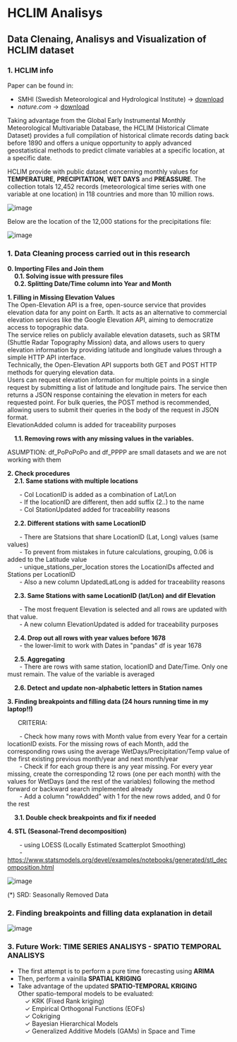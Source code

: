# HCLIM Analisys
## Data Clenaing, Analisys and Visualization of HCLIM dataset

### 1. HCLIM info

Paper can be found in:
- SMHI (Swedish Meteorological and Hydrological Institute) -> [download]( https://www.smhi.se/en/research/research-departments/climate-research-at-the-rossby-centre/harmonie-1.135580 "download paper from SMHI")
- *nature.com* -> [download]( https://www.nature.com/articles/s41597-022-01919-w "download paper from nature.com") 

Taking advantage from the Global Early Instrumental Monthly Meteorological Multivariable Database, the HCLIM (Historical Climate Dataset) provides a full compilation of historical climate records dating back before 1890 and offers a unique opportunity to apply advanced geostatistical methods to predict climate variables at a specific location, at a specific date.

HCLIM provide with public dataset concerning monthly values for **TEMPERATURE**, **PRECIPITATION**, **WET DAYS** and **PREASSURE**. The collection totals 12,452 records (meteorological time series with one variable at one location) in 118 countries and more than 10 million rows.

![image](https://github.com/user-attachments/assets/9726d106-5c37-4046-a341-6f12c43d1987)

Below are the location of the 12,000 stations for the precipitations file:

![image](https://github.com/user-attachments/assets/26b51324-1f6d-44f0-ba03-4c1334b6a4f4)

### 1. Data Cleaning process carried out in this research  

**0. Importing Files and Join them**  
&nbsp;&nbsp;&nbsp;&nbsp;**0.1. Solving issue with pressure files**  
&nbsp;&nbsp;&nbsp;&nbsp;**0.2. Splitting Date/Time column into Year and Month**  

**1. Filling in Missing Elevation Values**  
The Open-Elevation API is a free, open-source service that provides elevation data for any point on Earth. It acts as an alternative to commercial elevation services like the Google Elevation API, aiming to democratize access to topographic data.  
The service relies on publicly available elevation datasets, such as SRTM (Shuttle Radar Topography Mission) data, and allows users to query elevation information by providing latitude and longitude values through a simple HTTP API interface.  
Technically, the Open-Elevation API supports both GET and POST HTTP methods for querying elevation data.  
Users can request elevation information for multiple points in a single request by submitting a list of latitude and longitude pairs. The service then returns a JSON response containing the elevation in meters for each requested point. For bulk queries, the POST method is recommended, allowing users to submit their queries in the body of the request in JSON format.  
ElevationAdded column is added for traceability purposes  

&nbsp;&nbsp;&nbsp;&nbsp;**1.1. Removing rows with any missing values in the variables.**  

ASUMPTION: df_PoPoPoPo and df_PPPP are small datasets and we are not working with them  

**2. Check procedures**  
&nbsp;&nbsp;&nbsp;&nbsp;**2.1. Same stations with multiple locations**  

&nbsp;&nbsp;&nbsp;&nbsp;&nbsp;&nbsp; - Col LocationID is added as a combination of Lat/Lon  
&nbsp;&nbsp;&nbsp;&nbsp;&nbsp;&nbsp; - If the locationID are different, then add suffix (2..) to the name  
&nbsp;&nbsp;&nbsp;&nbsp;&nbsp;&nbsp; - Col StationUpdated added for traceability reasons  

&nbsp;&nbsp;&nbsp;&nbsp;**2.2. Different stations with same LocationID**  

&nbsp;&nbsp;&nbsp;&nbsp;&nbsp;&nbsp; - There are Statsions that share LocationID (Lat, Long) values (same values)  
&nbsp;&nbsp;&nbsp;&nbsp;&nbsp;&nbsp; - To prevent from mistakes in future calculations, grouping, 0.06 is added to the Latitude value  
&nbsp;&nbsp;&nbsp;&nbsp;&nbsp;&nbsp; - unique_stations_per_location stores the LocationIDs affected and Stations per LocationID  
&nbsp;&nbsp;&nbsp;&nbsp;&nbsp;&nbsp; - Also a new column UpdatedLatLong is added for traceability reasons  

&nbsp;&nbsp;&nbsp;&nbsp;**2.3. Same Stations with same LocationID (lat/Lon) and dif Elevation**  

&nbsp;&nbsp;&nbsp;&nbsp;&nbsp;&nbsp; - The most frequent Elevation is selected and all rows are updated with that value.  
&nbsp;&nbsp;&nbsp;&nbsp;&nbsp;&nbsp; - A new column ElevationUpdated is added for traceability purposes

&nbsp;&nbsp;&nbsp;&nbsp;**2.4. Drop out all rows with year values before 1678**  
&nbsp;&nbsp;&nbsp;&nbsp;&nbsp;&nbsp; - the lower-limit to work with Dates in "pandas" df is year 1678

&nbsp;&nbsp;&nbsp;&nbsp;**2.5. Aggregating**  
&nbsp;&nbsp;&nbsp;&nbsp;&nbsp;&nbsp; - There are rows with same station, locationID and Date/Time. Only one must remain. The value of the variable is averaged  

&nbsp;&nbsp;&nbsp;&nbsp;**2.6. Detect and update non-alphabetic letters in Station names**  

**3. Finding breakpoints and filling data (24 hours running time in my laptop!!)**  

&nbsp;&nbsp;&nbsp;&nbsp;&nbsp;&nbsp;CRITERIA:  

&nbsp;&nbsp;&nbsp;&nbsp;&nbsp;&nbsp; - Check how many rows with Month value from every Year for a certain locationID exists. For the missing rows of each Month, add the corresponding rows using the average WetDays/Precipitation/Temp value of the first existing previous month/year and next month/year  
&nbsp;&nbsp;&nbsp;&nbsp;&nbsp;&nbsp; - Check if for each group there is any year missing. For every year missing, create the corresponding 12 rows (one per each month) with the values for WetDays (and the rest of the variables) following the method forward or backward search implemented already  
&nbsp;&nbsp;&nbsp;&nbsp;&nbsp;&nbsp; - Add a column "rowAdded" with 1 for the new rows added, and 0 for the rest  

&nbsp;&nbsp;&nbsp;&nbsp;**3.1. Double check breakpoints and fix if needed**  

**4. STL (Seasonal-Trend decomposition)**  

&nbsp;&nbsp;&nbsp;&nbsp;&nbsp;&nbsp; - using LOESS (Locally Estimated Scatterplot Smoothing)  
&nbsp;&nbsp;&nbsp;&nbsp;&nbsp;&nbsp; - https://www.statsmodels.org/devel/examples/notebooks/generated/stl_decomposition.html  

![image](https://github.com/user-attachments/assets/05d97ce5-1516-4c09-8347-4063183727f6)

(*) SRD: Seasonally Removed Data

### 2.  Finding breakpoints and filling data explanation in detail

![image](https://github.com/user-attachments/assets/8dcf7d6f-3a1e-4233-8cb7-21321946417a)

### 3. Future Work: TIME SERIES ANALISYS - SPATIO TEMPORAL ANALISYS

- The first attempt is to perform a pure time forecasting using **ARIMA**  
- Then, perform a vainilla **SPATIAL KRIGING**  
- Take advantage of the updated **SPATIO-TEMPORAL KRIGING**  
Other spatio-temporal models to be evaluated:  
&nbsp;&nbsp;&nbsp;&nbsp;✓ KRK (Fixed Rank kriging)  
&nbsp;&nbsp;&nbsp;&nbsp;✓ Empirical Orthogonal Functions (EOFs)  
&nbsp;&nbsp;&nbsp;&nbsp;✓ Cokriging  
&nbsp;&nbsp;&nbsp;&nbsp;✓ Bayesian Hierarchical Models  
&nbsp;&nbsp;&nbsp;&nbsp;✓ Generalized Additive Models (GAMs) in Space and Time  





